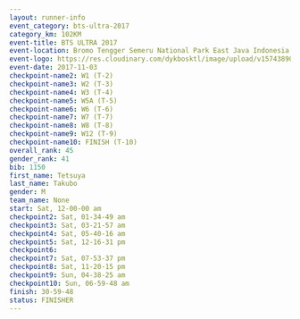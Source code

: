 ```yaml
---
layout: runner-info 
event_category: bts-ultra-2017 
category_km: 102KM 
event-title: BTS ULTRA 2017 
event-location: Bromo Tengger Semeru National Park East Java Indonesia 
event-logo: https://res.cloudinary.com/dykbosktl/image/upload/v1574389068/Logo/btsultra-profilpic_qfpjxb.png 
event-date: 2017-11-03 
checkpoint-name2: W1 (T-2) 
checkpoint-name3: W2 (T-3) 
checkpoint-name4: W3 (T-4) 
checkpoint-name5: W5A (T-5) 
checkpoint-name6: W6 (T-6) 
checkpoint-name7: W7 (T-7) 
checkpoint-name8: W8 (T-8) 
checkpoint-name9: W12 (T-9) 
checkpoint-name10: FINISH (T-10) 
overall_rank: 45
gender_rank: 41
bib: 1150
first_name: Tetsuya
last_name: Takubo
gender: M
team_name: None
start: Sat, 12-00-00 am
checkpoint2: Sat, 01-34-49 am
checkpoint3: Sat, 03-21-57 am
checkpoint4: Sat, 05-40-16 am
checkpoint5: Sat, 12-16-31 pm
checkpoint6: 
checkpoint7: Sat, 07-53-37 pm
checkpoint8: Sat, 11-20-15 pm
checkpoint9: Sun, 04-38-25 am
checkpoint10: Sun, 06-59-48 am
finish: 30-59-48
status: FINISHER
---
```

